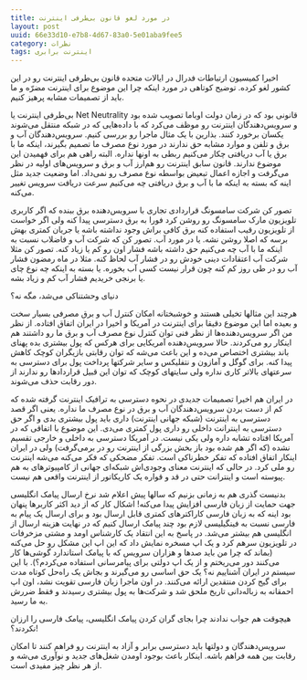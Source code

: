 ```yaml
---
title: در مورد لغو قانون بی‌طرفی اینترنت
layout: post
uuid: 66e33d10-e7b8-4d67-83a0-5e01aba9fee5
category: نظرات
tags: اینترنت برابری
---
```

اخیرا کمیسیون ارتباطات فدرال در ایالات متحده قانون بی‌طرفی اینترنت رو در این کشور لغو کرده. توضیح کوتاهی در مورد اینکه چرا این موضوع برای اینترنت مضرّه و ما باید از تصمیمات مشابه پرهیز کنیم.

بی‌طرفی اینترنت یا Net Neutrality قانونی بود که در زمان دولت اوباما تصویب شده بود و سرویس‌دهندگان اینترنت رو موظف می‌کرد که با داده‌هایی که در شبکه منتقل می‌شوند یکسان برخورد کنند. بذارین با یک مثال ماجرا رو بررسی کنیم. سرویس‌دهندگان آب و برق و تلفن و موارد مشابه حق ندارند در مورد نوع مصرف ما تصمیم بگیرند، اینکه ما با برق یا آب دریافتی چکار می‌کنیم ربطی به اونها نداره. البته راهی هم برای فهمیدن این موضوع ندارند. قانون سابق اینترنت رو هم‌ارز آب و برق و سرویس‌های اولیه در نظر می‌گرفت و اجازه اعمال تبعیض بواسطه نوع مصرف رو نمی‌داد. اما وضعیت جدید مثل اینه که بسته به اینکه ما با آب و برق دریافتی چه می‌کنیم سرعت دریافت سرویس تغییر می‌کنه.

تصور کن شرکت سامسونگ قراردادی تجاری با سرویس‌دهنده برق ببنده که اگر کاربری تلویزیون مارک سامسونگ رو روشن کرد فورا به برق دسترسی پیدا کنه ولی اگر خواست از تلویزیون رقیب استفاده کنه برق کافی براش وجود نداشته باشه یا جریان کمتری بهش برسه که اصلا روشن نشه. یا در مورد آب. تصور کن که شرکت آب و فاضلاب نسبت به اینکه ما با آب چه می‌کنیم حق داشته باشه فشار اون رو کم یا زیاد کنه. تصور کن مثلا شرکت آب اعتقادات دینی خودش رو در فشار آب لحاظ کنه. مثلا در ماه رمضون فشار آب رو در طی روز کم کنه چون قرار نیست کسی آب بخوره. یا بسته به اینکه چه نوع چای یا برنجی خریدیم فشار آب کم و زیاد بشه.

دنیای وحشتناکی می‌شد، مگه نه؟

هرچند این مثالها تخیلی هستند و خوشبختانه امکان کنترل آب و برق مصرفی بسیار سخت و بعیده اما این موضوع دقیقا برای اینترنت در آمریکا و اخیرا در ایران اتفاق افتاده. از نظر من اگر سرویس‌دهنده‌ها از نظر فنی توان کنترل نوع مصرف آب و برق ما رو داشتند هم اینکار رو می‌کردند. حالا سرویس‌دهنده آمریکایی برای هرکس که پول بیشتری بده پهنای باند بیشتری اختصاص می‌ده و این باعث می‌شه که توان رقابتی بازیگران کوچک کاهش پیدا کنه. برای گوگل و آمازون و نتفلیکس و سایر شرکتها پرداخت پول برای دسترسی به سرعتهای بالاتر کاری نداره ولی سایتهای کوچک که توان این قبیل قراردادها رو ندارند از دور رقابت حذف می‌شوند.

در ایران هم اخیرا تصمیمات جدیدی در نحوه دسترسی به ترافیک اینترنت گرفته شده که کم از دست بردن سرویس‌دهندگان آب و برق در نوع مصرف ما نداره. یعنی اگر قصد دسترسی به اینترنت (شبکه جهانی اینترنت) داری باید پول بیشتری بدی و اگر حق دسترسی به اینترانت داخلی رو داری پول کمتری می‌دی. این موضوع با اتفاقی که در آمریکا افتاده تشابه داره ولی یکی نیست. در آمریکا دسترسی به داخلی و خارجی تقسیم نشده (که اگر هم شده بود باز بخش بزرگی از اینترنت رو در برمی‌گرفت) ولی در ایران اینکار اتفاق افتاده که تفکر خطرناکی است. تفکر مضحکی که فکر می‌کنه می‌شه اینترنت رو ملی کرد. در حالی که اینترنت معنای وجودی‌اش شبکه‌ای جهانی از کامپیوترهای به هم پیوسته است و اینترانت حتی در قد و قواره یک کاریکاتور از اینترنت واقعی هم نیست.

بدنیست گذری هم به زمانی بزنیم که سالها پیش اعلام شد نرخ ارسال پیامک انگلیسی جهت حمایت از زبان فارسی افزایش پیدا می‌کنه! اشکال کار که از دید اکثر کاربرها پنهان بود اینه که به زبان فارسی کاراکترهای کمتری قابل ارسال بود و برای ارسال یک پیام به فارسی نسبت به فینگیلیسی لازم بود چند پیامک ارسال کنیم که در نهایت هزینه ارسال از انگلیسی هم بیشتر می‌شد. در پاسخ به این انتقاد یک کارشناس اومد و مشتی مزخرفات در تلویزیون سرهم کرد و یک اپ مسخره نمایش داد که این اپ این مشکل رو حل می‌کنه (بماند که چرا من باید صدها و هزاران سرویس که با پیامک استاندارد گوشی‌ها کار می‌کنند دور می‌ریختم و از یک اپ دولتی برای پیامرسانی استفاده می‌کردم؟). با این سیستم در ایران آشناییم نه؟ یک حق اساسی رو می‌گیرند و بجاش یک راه‌حل کوتاه مدت برای گیج کردن منتقدین ارائه می‌کنند. در اون ماجرا زبان فارسی تقویت نشد، اون اپ احمقانه به زباله‌دانی تاریخ ملحق شد و شرکت‌ها به پول بیشتری رسیدند و فقط ضررش به ما رسید.

هیچوقت هم جواب ندادند چرا بجای گران کردن پیامک انگلیسی، پیامک فارسی را ارزان نکردند؟!

سرویس‌دهندگان و دولتها باید دسترسی برابر و آزاد به اینترنت رو فراهم کنند تا امکان رقابت بین همه فراهم باشه. اینکار باعث بوجود اومدن شغل‌های جدید و نوآوری می‌شه و از هر نظر چیز مفیدی است.
